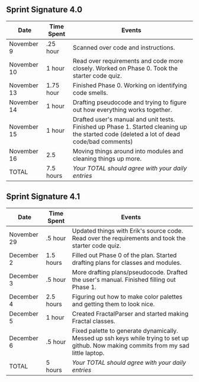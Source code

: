 ## Sprint Signature 4.0

| Date        | Time Spent | Events
|-------------|------------|--------------------
| November 9  | .25 hour   | Scanned over code and instructions.
| November 10 | 1 hour     | Read over requirements and code more closely. Worked on Phase 0. Took the starter code quiz.
| November 13 | 1.75 hour  | Finished Phase 0. Working on identifying code smells.
| November 14 | 1 hour     | Drafting pseudocode and trying to figure out how everything works together. 
| November 15 | 1 hour     | Drafted user's manual and unit tests. Finished up Phase 1. Started cleaning up the started code (deleted a lot of dead code/bad comments)
| November 16 | 2.5        | Moving things around into modules and cleaning things up more.
| TOTAL       | 7.5 hours  | *Your TOTAL should agree with your daily entries*


## Sprint Signature 4.1

| Date        | Time Spent | Events
|-------------|-----------|--------------------
| November 29 | .5 hour   | Updated things with Erik's source code. Read over the requirements and took the starter code quiz.
| December 2  | 1.5 hours | Filled out Phase 0 of the plan. Started drafting plans for classes and modules.
| December 3  | .5 hour   | More drafting plans/pseudocode. Drafted the user's manual. Finished filling out Phase 1.
| December 4  | 2.5 hours | Figuring out how to make color palettes and getting them to look nice.
| December 5  | 1 hour    | Created FractalParser and started making Fractal classes.
| December 6  | .5 hour   | Fixed palette to generate dynamically. Messed up ssh keys while trying to set up github. Now making commits from my sad little laptop.
| TOTAL       | 5 hours   | *Your TOTAL should agree with your daily entries*
